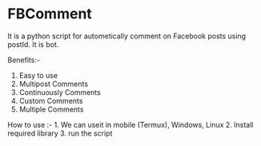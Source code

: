 # FBComment
It is a python script for autometically comment on Facebook posts using postId. It is bot.

Benefits:-
  1. Easy to use
  2. Multipost Comments
  3. Continuously Comments
  4. Custom Comments 
  5. Multiple Comments 

How to use :- 
      1. We can useit in mobile (Termux), Windows, Linux
      2. Install required library
      3. run the script
      
